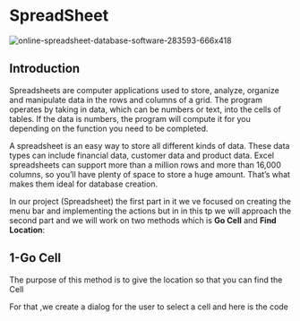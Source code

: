 # SpreadSheet
![online-spreadsheet-database-software-283593-666x418](https://user-images.githubusercontent.com/93831197/146638536-10d04c22-31b2-420c-bda7-c67a81b42d80.png)


**<h2>Introduction</h2>**

Spreadsheets are computer applications used to store, analyze, organize and manipulate data in the rows and columns of a grid. The program operates by taking in data, which can be numbers or text, into the cells of tables.  If the data is numbers, the program will compute it for you depending on the function you need to be completed.

A spreadsheet is an easy way to store all different kinds of data. These data types can include financial data, customer data and product data. Excel spreadsheets can support more than a million rows and more than 16,000 columns, so you’ll have plenty of space to store a huge amount. That’s what makes them ideal for database creation.

In our project (Spreadsheet) the first part in it we ve focused on creating the menu bar and implementing the actions but in in this tp we will approach the second part and we will work on two methods which is **Go Cell** and **Find Location**:

**<h2>1-Go Cell</h2>**

The purpose of this method is to give the location so that you can find the Cell 

For that ,we create a dialog for the user to select a cell and here is the code

